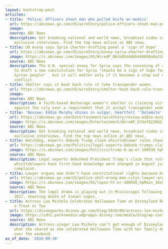 ```yaml
---
layout: bootstrap-post
articles:
- title: 'Police: Officers shoot man who pulled knife on medics'
  url: https://abcnews.go.com/US/wireStory/police-officers-shoot-man-pulled-knife-medics-65967831
  image: 
  source: ABC News
  description: Get breaking national and world news, broadcast video coverage, and
    exclusive interviews. Find the top news online at ABC news.
- title: UN envoy says Syria charter-drafting panel a 'sign of hope'
  url: https://abcnews.go.com/US/wireStory/envoy-syria-charter-drafting-panel-sign-hope-65967606
  image: https://s.abcnews.com/images/US/WireAP_08cb85d4d6b446698a0a31873750afb6_16x9_992.jpg
  source: ABC News
  description: The U.N. special envoy for Syria says the convening of a committee
    to draft a new constitution for Syria "should be a sign of hope for the long-suffering
    Syrian people" _ but it will matter only if it becomes a step out of the eight-year
    conflict
- title: Shelter says it beat back rule it take transgender women
  url: https://abcnews.go.com/US/wireStory/shelter-beat-back-rule-transgender-women-65967277
  image: 
  source: ABC News
  description: A faith-based Anchorage women's shelter is claiming victory in a lawsuit
    against the city over a requirement that it accept transgender women
- title: 'Review: Eddie Murphy shines in vulgar, heartfelt ''Dolemite'''
  url: https://abcnews.go.com/Entertainment/wireStory/review-eddie-murphy-shines-vulgar-heartfelt-dolemite-65967091
  image: https://s.abcnews.com/images/Entertainment/WireAP_b74af022b6214ff886a9e13f1305dda8_16x9_992.jpg
  source: ABC News
  description: Get breaking national and world news, broadcast video coverage, and
    exclusive interviews. Find the top news online at ABC news.
- title: Watchdog, experts debunk Trump claim whistleblower rules changed before complaint
  url: https://abcnews.go.com/Politics/legal-experts-debunk-trumps-claim-whistleblower-rules-changed/story?id=65964036
  image: https://s.abcnews.com/images/Politics/trump-6-ap-er-190930_hpMain_16x9_992.jpg
  source: ABC News
  description: Legal experts debunked President Trump's claim that rules requiring
    whistleblowers have first-hand knowledge were changed in August just before the
    complaint.
- title: Lawyer argues man didn't have constitutional rights because he was undocumented
  url: https://abcnews.go.com/US/police-shot-wrong-man-citys-lawyer-argues-man/story?id=65953331
  image: https://s.abcnews.com/images/US/lopez-ht-er-190930_hpMain_16x9_992.jpg
  source: ABC News
  description: The legal drama is playing out in Mississippi following the July 27,
    2017, shooting death of Ismael Lopez.
- title: Actress Lea Michele Celebrates Halloween Time at Disneyland Resort and Shares
    a Treat or Two
  url: https://disneyparks.disney.go.com/blog/2019/09/actress-lea-michele-celebrates-halloween-time-at-disneyland-resort-and-shares-a-treat-or-two/
  image: https://cdn1.parksmedia.wdprapps.disney.com/media/blog/wp-content/uploads/2019/09/09_2019__-DL.2021_Ac-2.jpg
  source: ABC News
  description: Actress-singer Lea Michele can’t get enough of Disneyland - that’s
    what she shared as she celebrated Halloween Time with her family during her visit
    over the weekend.
as_of_date: '2019-09-30'
---
```


